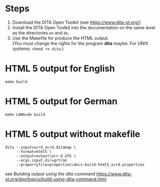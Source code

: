 # Steps

1. Download the DITA Open Toolkit (see https://www.dita-ot.org/)
2. Install the DITA Open Toolkit into the documentation on the same level as the directories ``en`` and ``de``.
3. Use the Makefile for produce the HTML output.<br/>
(You must change the rights for the program **dita** maybe. For UNIX systems: ``chmod +x dita``.)

# HTML 5 output for English
```
make build
```

# HTML 5 output for German
```
make LANG=de build
```


# HTML 5 output without makefile
```
dita --input=ocrd_ocrd.ditamap \
     --format=html5 \
     --output=output\ocr-d_GTG \
     --args.input.dir=grtran
     --propertyfile=properties\docs-build-html5_ocrd.properties
```     
see *Building output using the dita command* https://www.dita-ot.org/dev/topics/build-using-dita-command.html     
